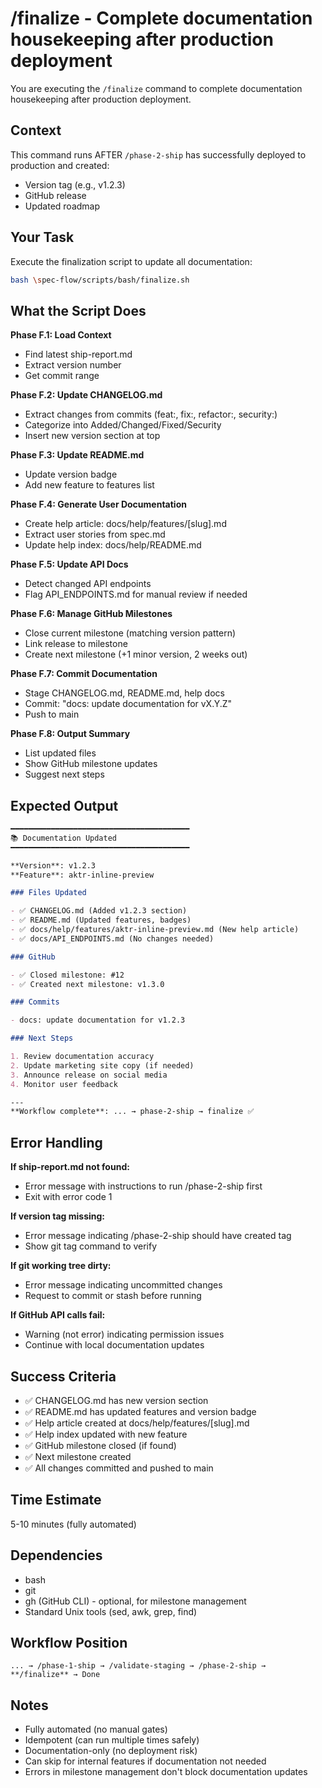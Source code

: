 # /finalize - Complete documentation housekeeping after production deployment

You are executing the `/finalize` command to complete documentation housekeeping after production deployment.

## Context

This command runs AFTER `/phase-2-ship` has successfully deployed to production and created:
- Version tag (e.g., v1.2.3)
- GitHub release
- Updated roadmap

## Your Task

Execute the finalization script to update all documentation:

```bash
bash \spec-flow/scripts/bash/finalize.sh
```

## What the Script Does

**Phase F.1: Load Context**
- Find latest ship-report.md
- Extract version number
- Get commit range

**Phase F.2: Update CHANGELOG.md**
- Extract changes from commits (feat:, fix:, refactor:, security:)
- Categorize into Added/Changed/Fixed/Security
- Insert new version section at top

**Phase F.3: Update README.md**
- Update version badge
- Add new feature to features list

**Phase F.4: Generate User Documentation**
- Create help article: docs/help/features/[slug].md
- Extract user stories from spec.md
- Update help index: docs/help/README.md

**Phase F.5: Update API Docs**
- Detect changed API endpoints
- Flag API_ENDPOINTS.md for manual review if needed

**Phase F.6: Manage GitHub Milestones**
- Close current milestone (matching version pattern)
- Link release to milestone
- Create next milestone (+1 minor version, 2 weeks out)

**Phase F.7: Commit Documentation**
- Stage CHANGELOG.md, README.md, help docs
- Commit: "docs: update documentation for vX.Y.Z"
- Push to main

**Phase F.8: Output Summary**
- List updated files
- Show GitHub milestone updates
- Suggest next steps

## Expected Output

```markdown
━━━━━━━━━━━━━━━━━━━━━━━━━━━━━━━━━━━━━━━━
📚 Documentation Updated
━━━━━━━━━━━━━━━━━━━━━━━━━━━━━━━━━━━━━━━━

**Version**: v1.2.3
**Feature**: aktr-inline-preview

### Files Updated

- ✅ CHANGELOG.md (Added v1.2.3 section)
- ✅ README.md (Updated features, badges)
- ✅ docs/help/features/aktr-inline-preview.md (New help article)
- ✅ docs/API_ENDPOINTS.md (No changes needed)

### GitHub

- ✅ Closed milestone: #12
- ✅ Created next milestone: v1.3.0

### Commits

- docs: update documentation for v1.2.3

### Next Steps

1. Review documentation accuracy
2. Update marketing site copy (if needed)
3. Announce release on social media
4. Monitor user feedback

---
**Workflow complete**: ... → phase-2-ship → finalize ✅
```

## Error Handling

**If ship-report.md not found:**
- Error message with instructions to run /phase-2-ship first
- Exit with error code 1

**If version tag missing:**
- Error message indicating /phase-2-ship should have created tag
- Show git tag command to verify

**If git working tree dirty:**
- Error message indicating uncommitted changes
- Request to commit or stash before running

**If GitHub API calls fail:**
- Warning (not error) indicating permission issues
- Continue with local documentation updates

## Success Criteria

- ✅ CHANGELOG.md has new version section
- ✅ README.md has updated features and version badge
- ✅ Help article created at docs/help/features/[slug].md
- ✅ Help index updated with new feature
- ✅ GitHub milestone closed (if found)
- ✅ Next milestone created
- ✅ All changes committed and pushed to main

## Time Estimate

5-10 minutes (fully automated)

## Dependencies

- bash
- git
- gh (GitHub CLI) - optional, for milestone management
- Standard Unix tools (sed, awk, grep, find)

## Workflow Position

```
... → /phase-1-ship → /validate-staging → /phase-2-ship → **/finalize** → Done
```

## Notes

- Fully automated (no manual gates)
- Idempotent (can run multiple times safely)
- Documentation-only (no deployment risk)
- Can skip for internal features if documentation not needed
- Errors in milestone management don't block documentation updates

